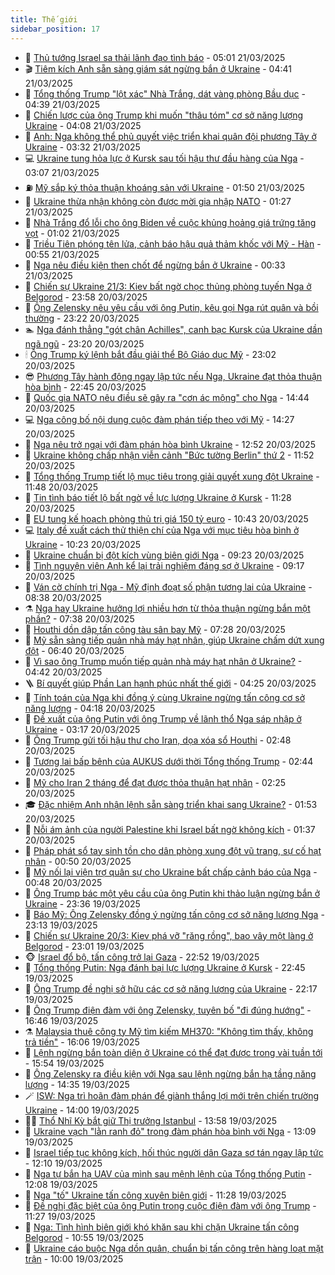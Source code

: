 ```yaml
---
title: Thế giới
sidebar_position: 17
---
```


<!-- dantri-the-gioi:START -->
- 🌋 [Thủ tướng Israel sa thải lãnh đạo tình báo](https://dantri.com.vn/the-gioi/thu-tuong-israel-sa-thai-lanh-dao-tinh-bao-20250321115619813.htm) - 05:01 21/03/2025
- 🎬 [Tiêm kích Anh sẵn sàng giám sát ngừng bắn ở Ukraine](https://dantri.com.vn/the-gioi/tiem-kich-anh-san-sang-giam-sat-ngung-ban-o-ukraine-20250321113903455.htm) - 04:41 21/03/2025
- 🧰 [Tổng thống Trump &quot;lột xác&quot; Nhà Trắng, dát vàng phòng Bầu dục](https://dantri.com.vn/the-gioi/tong-thong-trump-lot-xac-nha-trang-dat-vang-phong-bau-duc-20250321112531684.htm) - 04:39 21/03/2025
- 🌋 [Chiến lược của ông Trump khi muốn &quot;thâu tóm&quot; cơ sở năng lượng Ukraine](https://dantri.com.vn/the-gioi/chien-luoc-cua-ong-trump-khi-muon-thau-tom-co-so-nang-luong-ukraine-20250321105840255.htm) - 04:08 21/03/2025
- 🗽 [Anh: Nga không thể phủ quyết việc triển khai quân đội phương Tây ở Ukraine](https://dantri.com.vn/the-gioi/anh-nga-khong-the-phu-quyet-viec-trien-khai-quan-doi-phuong-tay-o-ukraine-20250321102834064.htm) - 03:32 21/03/2025
- 💻 [Ukraine tung hỏa lực ở Kursk sau tối hậu thư đầu hàng của Nga](https://dantri.com.vn/the-gioi/ukraine-tung-hoa-luc-o-kursk-sau-toi-hau-thu-dau-hang-cua-nga-20250321065115072.htm) - 03:07 21/03/2025
- ⛽️ [Mỹ sắp ký thỏa thuận khoáng sản với Ukraine](https://dantri.com.vn/the-gioi/my-sap-ky-thoa-thuan-khoang-san-voi-ukraine-20250321084559024.htm) - 01:50 21/03/2025
- 🤩 [Ukraine thừa nhận không còn được mời gia nhập NATO](https://dantri.com.vn/the-gioi/ukraine-thua-nhan-khong-con-duoc-moi-gia-nhap-nato-20250321080701229.htm) - 01:27 21/03/2025
- 🧐 [Nhà Trắng đổ lỗi cho ông Biden về cuộc khủng hoảng giá trứng tăng vọt](https://dantri.com.vn/the-gioi/nha-trang-do-loi-cho-ong-biden-ve-cuoc-khung-hoang-gia-trung-tang-vot-20250321074401847.htm) - 01:02 21/03/2025
- 🎊 [Triều Tiên phóng tên lửa, cảnh báo hậu quả thảm khốc với Mỹ - Hàn](https://dantri.com.vn/the-gioi/trieu-tien-phong-ten-lua-canh-bao-hau-qua-tham-khoc-voi-my-han-20250321073655230.htm) - 00:55 21/03/2025
- 📝 [Nga nêu điều kiện then chốt để ngừng bắn ở Ukraine](https://dantri.com.vn/the-gioi/nga-neu-dieu-kien-then-chot-de-ngung-ban-o-ukraine-20250321065734560.htm) - 00:33 21/03/2025
- 🤡 [Chiến sự Ukraine 21/3: Kiev bất ngờ chọc thủng phòng tuyến Nga ở Belgorod](https://dantri.com.vn/the-gioi/chien-su-ukraine-213-kiev-bat-ngo-choc-thung-phong-tuyen-nga-o-belgorod-20250321065735019.htm) - 23:58 20/03/2025
- 🥷 [Ông Zelensky nêu yêu cầu với ông Putin, kêu gọi Nga rút quân và bồi thường](https://dantri.com.vn/the-gioi/ong-zelensky-neu-yeu-cau-voi-ong-putin-keu-goi-nga-rut-quan-va-boi-thuong-20250321060251047.htm) - 23:22 20/03/2025
- 🏊 [Nga đánh thẳng &quot;gót chân Achilles&quot;, canh bạc Kursk của Ukraine dần ngã ngũ](https://dantri.com.vn/the-gioi/nga-danh-thang-got-chan-achilles-canh-bac-kursk-cua-ukraine-dan-nga-ngu-20250320210513801.htm) - 23:20 20/03/2025
- 🕯 [Ông Trump ký lệnh bắt đầu giải thể Bộ Giáo dục Mỹ](https://dantri.com.vn/the-gioi/ong-trump-ky-lenh-bat-dau-giai-the-bo-giao-duc-my-20250321053414841.htm) - 23:02 20/03/2025
- 😎 [Phương Tây hành động ngay lập tức nếu Nga, Ukraine đạt thỏa thuận hòa bình](https://dantri.com.vn/the-gioi/phuong-tay-hanh-dong-ngay-lap-tuc-neu-nga-ukraine-dat-thoa-thuan-hoa-binh-20250321045040803.htm) - 22:45 20/03/2025
- 🌈 [Quốc gia NATO nêu điều sẽ gây ra &quot;cơn ác mộng&quot; cho Nga](https://dantri.com.vn/the-gioi/quoc-gia-nato-neu-dieu-se-gay-ra-con-ac-mong-cho-nga-20250320211738475.htm) - 14:44 20/03/2025
- 💻 [Nga công bố nội dung cuộc đàm phán tiếp theo với Mỹ](https://dantri.com.vn/the-gioi/nga-cong-bo-noi-dung-cuoc-dam-phan-tiep-theo-voi-my-20250320211439061.htm) - 14:27 20/03/2025
- 🤖 [Nga nêu trở ngại với đàm phán hòa bình Ukraine](https://dantri.com.vn/the-gioi/nga-neu-tro-ngai-voi-dam-phan-hoa-binh-ukraine-20250320194513878.htm) - 12:52 20/03/2025
- 🦏 [Ukraine không chấp nhận viễn cảnh &quot;Bức tường Berlin&quot; thứ 2](https://dantri.com.vn/the-gioi/ukraine-khong-chap-nhan-vien-canh-buc-tuong-berlin-thu-2-20250320182038386.htm) - 11:52 20/03/2025
- 🌁 [Tổng thống Trump tiết lộ mục tiêu trong giải quyết xung đột Ukraine](https://dantri.com.vn/the-gioi/tong-thong-trump-tiet-lo-muc-tieu-trong-giai-quyet-xung-dot-ukraine-20250320155220286.htm) - 11:48 20/03/2025
- 🐘 [Tin tình báo tiết lộ bất ngờ về lực lượng Ukraine ở Kursk](https://dantri.com.vn/the-gioi/tin-tinh-bao-tiet-lo-bat-ngo-ve-luc-luong-ukraine-o-kursk-20250320180400625.htm) - 11:28 20/03/2025
- 🥷 [EU tung kế hoạch phòng thủ trị giá 150 tỷ euro](https://dantri.com.vn/the-gioi/eu-tung-ke-hoach-phong-thu-tri-gia-150-ty-euro-20250320171954606.htm) - 10:43 20/03/2025
- 💻 [Italy đề xuất cách thử thiện chí của Nga với mục tiêu hòa bình ở Ukraine](https://dantri.com.vn/the-gioi/italy-de-xuat-cach-thu-thien-chi-cua-nga-voi-muc-tieu-hoa-binh-o-ukraine-20250320165840999.htm) - 10:23 20/03/2025
- 🎡 [Ukraine chuẩn bị đột kích vùng biên giới Nga](https://dantri.com.vn/the-gioi/ukraine-chuan-bi-dot-kich-vung-bien-gioi-nga-20250320161110418.htm) - 09:23 20/03/2025
- 🧰 [Tình nguyện viên Anh kể lại trải nghiệm đáng sợ ở Ukraine](https://dantri.com.vn/the-gioi/tinh-nguyen-vien-anh-ke-lai-trai-nghiem-dang-so-o-ukraine-20250320152017557.htm) - 09:17 20/03/2025
- 🥸 [Ván cờ chính trị Nga - Mỹ định đoạt số phận tương lai của Ukraine](https://dantri.com.vn/the-gioi/van-co-chinh-tri-nga-my-dinh-doat-so-phan-tuong-lai-cua-ukraine-20250320152712978.htm) - 08:38 20/03/2025
- ⚗️ [Nga hay Ukraine hưởng lợi nhiều hơn từ thỏa thuận ngừng bắn một phần?](https://dantri.com.vn/the-gioi/nga-hay-ukraine-huong-loi-nhieu-hon-tu-thoa-thuan-ngung-ban-mot-phan-20250320143413682.htm) - 07:38 20/03/2025
- 🌮 [Houthi dồn dập tấn công tàu sân bay Mỹ](https://dantri.com.vn/the-gioi/houthi-don-dap-tan-cong-tau-san-bay-my-20250320124251531.htm) - 07:28 20/03/2025
- 🎃 [Mỹ sẵn sàng tiếp quản nhà máy hạt nhân, giúp Ukraine chấm dứt xung đột](https://dantri.com.vn/the-gioi/my-san-sang-tiep-quan-nha-may-hat-nhan-giup-ukraine-cham-dut-xung-dot-20250320122434626.htm) - 06:40 20/03/2025
- 💫 [Vì sao ông Trump muốn tiếp quản nhà máy hạt nhân ở Ukraine?](https://dantri.com.vn/the-gioi/vi-sao-ong-trump-muon-tiep-quan-nha-may-hat-nhan-o-ukraine-20250320110522523.htm) - 04:42 20/03/2025
- 🪜 [Bí quyết giúp Phần Lan hạnh phúc nhất thế giới](https://dantri.com.vn/the-gioi/bi-quyet-giup-phan-lan-hanh-phuc-nhat-the-gioi-20250320111940203.htm) - 04:25 20/03/2025
- 🌋 [Tính toán của Nga khi đồng ý cùng Ukraine ngừng tấn công cơ sở năng lượng](https://dantri.com.vn/the-gioi/tinh-toan-cua-nga-khi-dong-y-cung-ukraine-ngung-tan-cong-co-so-nang-luong-20250320110535548.htm) - 04:18 20/03/2025
- 🦏 [Đề xuất của ông Putin với ông Trump về lãnh thổ Nga sáp nhập ở Ukraine](https://dantri.com.vn/the-gioi/de-xuat-cua-ong-putin-voi-ong-trump-ve-lanh-tho-nga-sap-nhap-o-ukraine-20250320101057742.htm) - 03:17 20/03/2025
- 👀 [Ông Trump gửi tối hậu thư cho Iran, dọa xóa sổ Houthi](https://dantri.com.vn/the-gioi/ong-trump-gui-toi-hau-thu-cho-iran-doa-xoa-so-houthi-20250320073057278.htm) - 02:48 20/03/2025
- 🧰 [Tương lai bấp bênh của AUKUS dưới thời Tổng thống Trump](https://dantri.com.vn/the-gioi/tuong-lai-bap-benh-cua-aukus-duoi-thoi-tong-thong-trump-20250320092352896.htm) - 02:44 20/03/2025
- 🚀 [Mỹ cho Iran 2 tháng để đạt được thỏa thuận hạt nhân](https://dantri.com.vn/the-gioi/my-cho-iran-2-thang-de-dat-duoc-thoa-thuan-hat-nhan-20250320091636756.htm) - 02:25 20/03/2025
- 🎓 [Đặc nhiệm Anh nhận lệnh sẵn sàng triển khai sang Ukraine?](https://dantri.com.vn/the-gioi/dac-nhiem-anh-nhan-lenh-san-sang-trien-khai-sang-ukraine-20250320084244769.htm) - 01:53 20/03/2025
- 🥸 [Nỗi ám ảnh của người Palestine khi Israel bất ngờ không kích](https://dantri.com.vn/the-gioi/noi-am-anh-cua-nguoi-palestine-khi-israel-bat-ngo-khong-kich-20250320075324776.htm) - 01:37 20/03/2025
- 🦅 [Pháp phát sổ tay sinh tồn cho dân phòng xung đột vũ trang, sự cố hạt nhân](https://dantri.com.vn/the-gioi/phap-phat-so-tay-sinh-ton-cho-dan-phong-xung-dot-vu-trang-su-co-hat-nhan-20250320072743231.htm) - 00:50 20/03/2025
- 🤭 [Mỹ nối lại viện trợ quân sự cho Ukraine bất chấp cảnh báo của Nga](https://dantri.com.vn/the-gioi/my-noi-lai-vien-tro-quan-su-cho-ukraine-bat-chap-canh-bao-cua-nga-20250320071105730.htm) - 00:48 20/03/2025
- 🤖 [Ông Trump bác một yêu cầu của ông Putin khi thảo luận ngừng bắn ở Ukraine](https://dantri.com.vn/the-gioi/ong-trump-bac-mot-yeu-cau-cua-ong-putin-khi-thao-luan-ngung-ban-o-ukraine-20250320062607212.htm) - 23:36 19/03/2025
- 🐲 [Báo Mỹ: Ông Zelensky đồng ý ngừng tấn công cơ sở năng lượng Nga](https://dantri.com.vn/the-gioi/bao-my-ong-zelensky-dong-y-ngung-tan-cong-co-so-nang-luong-nga-20250320055707859.htm) - 23:13 19/03/2025
- 🫣 [Chiến sự Ukraine 20/3: Kiev phá vỡ &quot;răng rồng&quot;, bao vây một làng ở Belgorod](https://dantri.com.vn/the-gioi/chien-su-ukraine-203-kiev-pha-vo-rang-rong-bao-vay-mot-lang-o-belgorod-20250320060047051.htm) - 23:01 19/03/2025
- 🐵 [Israel đổ bộ, tấn công trở lại Gaza](https://dantri.com.vn/the-gioi/israel-do-bo-tan-cong-tro-lai-gaza-20250320053437989.htm) - 22:52 19/03/2025
- 🫶 [Tổng thống Putin: Nga đánh bại lực lượng Ukraine ở Kursk](https://dantri.com.vn/the-gioi/tong-thong-putin-nga-danh-bai-luc-luong-ukraine-o-kursk-20250320053204747.htm) - 22:45 19/03/2025
- 💃 [Ông Trump đề nghị sở hữu các cơ sở năng lượng của Ukraine](https://dantri.com.vn/the-gioi/ong-trump-de-nghi-so-huu-cac-co-so-nang-luong-cua-ukraine-20250320050545676.htm) - 22:17 19/03/2025
- 💫 [Ông Trump điện đàm với ông Zelensky, tuyên bố &quot;đi đúng hướng&quot;](https://dantri.com.vn/the-gioi/ong-trump-dien-dam-voi-ong-zelensky-tuyen-bo-di-dung-huong-20250319234528858.htm) - 16:46 19/03/2025
- ⚗️ [Malaysia thuê công ty Mỹ tìm kiếm MH370: &quot;Không tìm thấy, không trả tiền&quot;](https://dantri.com.vn/the-gioi/malaysia-thue-cong-ty-my-tim-kiem-mh370-khong-tim-thay-khong-tra-tien-20250319210236388.htm) - 16:06 19/03/2025
- 🥷 [Lệnh ngừng bắn toàn diện ở Ukraine có thể đạt được trong vài tuần tới](https://dantri.com.vn/the-gioi/lenh-ngung-ban-toan-dien-o-ukraine-co-the-dat-duoc-trong-vai-tuan-toi-20250319223742248.htm) - 15:54 19/03/2025
- 🥸 [Ông Zelensky ra điều kiện với Nga sau lệnh ngừng bắn hạ tầng năng lượng](https://dantri.com.vn/the-gioi/ong-zelensky-ra-dieu-kien-voi-nga-sau-lenh-ngung-ban-ha-tang-nang-luong-20250319192536035.htm) - 14:35 19/03/2025
- 🪄 [ISW: Nga trì hoãn đàm phán để giành thắng lợi mới trên chiến trường Ukraine](https://dantri.com.vn/the-gioi/isw-nga-tri-hoan-dam-phan-de-gianh-thang-loi-moi-tren-chien-truong-ukraine-20250319141034736.htm) - 14:00 19/03/2025
- 🧑‍💻 [Thổ Nhĩ Kỳ bắt giữ Thị trưởng Istanbul](https://dantri.com.vn/the-gioi/tho-nhi-ky-bat-giu-thi-truong-istanbul-20250319162903940.htm) - 13:58 19/03/2025
- 🤭 [Ukraine vạch &quot;lằn ranh đỏ&quot; trong đàm phán hòa bình với Nga](https://dantri.com.vn/the-gioi/ukraine-vach-lan-ranh-do-trong-dam-phan-hoa-binh-voi-nga-20250319194651985.htm) - 13:09 19/03/2025
- 🗽 [Israel tiếp tục không kích, hối thúc người dân Gaza sơ tán ngay lập tức](https://dantri.com.vn/the-gioi/israel-tiep-tuc-khong-kich-hoi-thuc-nguoi-dan-gaza-so-tan-ngay-lap-tuc-20250319185622714.htm) - 12:10 19/03/2025
- 🤖 [Nga tự bắn hạ UAV của mình sau mệnh lệnh của Tổng thống Putin](https://dantri.com.vn/the-gioi/nga-tu-ban-ha-uav-cua-minh-sau-menh-lenh-cua-tong-thong-putin-20250319182608203.htm) - 12:08 19/03/2025
- 🌈 [Nga &quot;tố&quot; Ukraine tấn công xuyên biên giới](https://dantri.com.vn/the-gioi/nga-to-ukraine-tan-cong-xuyen-bien-gioi-20250319175936041.htm) - 11:28 19/03/2025
- 🤩 [Đề nghị đặc biệt của ông Putin trong cuộc điện đàm với ông Trump](https://dantri.com.vn/the-gioi/de-nghi-dac-biet-cua-ong-putin-trong-cuoc-dien-dam-voi-ong-trump-20250319175817827.htm) - 11:27 19/03/2025
- 🤗 [Nga: Tình hình biên giới khó khăn sau khi chặn Ukraine tấn công Belgorod](https://dantri.com.vn/the-gioi/nga-tinh-hinh-bien-gioi-kho-khan-sau-khi-chan-ukraine-tan-cong-belgorod-20250319174521138.htm) - 10:55 19/03/2025
- 🙉 [Ukraine cáo buộc Nga dồn quân, chuẩn bị tấn công trên hàng loạt mặt trận](https://dantri.com.vn/the-gioi/ukraine-cao-buoc-nga-don-quan-chuan-bi-tan-cong-tren-hang-loat-mat-tran-20250319162839016.htm) - 10:00 19/03/2025<!-- dantri-the-gioi:END -->

